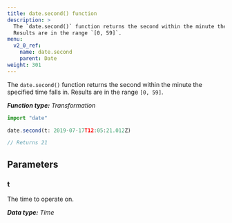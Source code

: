 ```yaml
---
title: date.second() function
description: >
  The `date.second()` function returns the second within the minute the specified time falls in.
  Results are in the range `[0, 59]`.
menu:
  v2_0_ref:
    name: date.second
    parent: Date
weight: 301
---
```


The `date.second()` function returns the second within the minute the specified time falls in.
Results are in the range `[0, 59]`.

_**Function type:** Transformation_  

```js
import "date"

date.second(t: 2019-07-17T12:05:21.012Z)

// Returns 21
```

## Parameters

### t
The time to operate on.

_**Data type:** Time_

